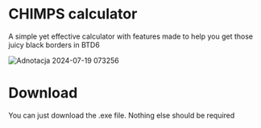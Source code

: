 # CHIMPS calculator

A simple yet effective calculator with features made to help you get those juicy black borders in BTD6


![Adnotacja 2024-07-19 073256](https://github.com/user-attachments/assets/24b2c47f-36b0-48c9-8d47-b8e28fb9aa2b)


# Download

You can just download the .exe file. Nothing else should be required
